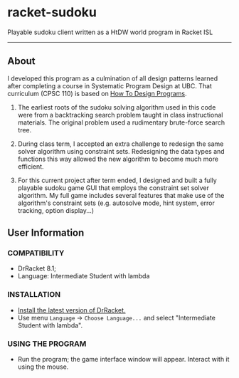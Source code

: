 # racket-sudoku
Playable sudoku client written as a HtDW world program in Racket ISL

--------------------------------------------------------------------------------

## About
I developed this program as a culmination of all design patterns learned after 
completing a course in Systematic Program Design at UBC. That curriculum (CPSC 
110) is based on [How To Design Programs](http://htdp.org/).

1. The earliest roots of the sudoku solving algorithm used in this code were 
from a backtracking search problem taught in class instructional materials. The 
original problem used a rudimentary brute-force search tree.

2. During class term, I accepted an extra challenge to redesign the same solver 
algorithm using constraint sets. Redesigning the data types and functions this 
way allowed the new algorithm to become much more efficient. 

3. For this current project after term ended, I designed and built a fully 
playable sudoku game GUI that employs the constraint set solver algorithm. My 
full game includes several features that make use of the algorithm's constraint 
sets (e.g. autosolve mode, hint system, error tracking, option display...)

## User Information
### COMPATIBILITY
- DrRacket 8.1;
- Language: Intermediate Student with lambda

### INSTALLATION
- [Install the latest version of DrRacket.](https://racket-lang.org/)
- Use menu `Language` -> `Choose Language...` and select "Intermediate Student with lambda".

### USING THE PROGRAM
- Run the program; the game interface window will appear. Interact with it using the mouse.
